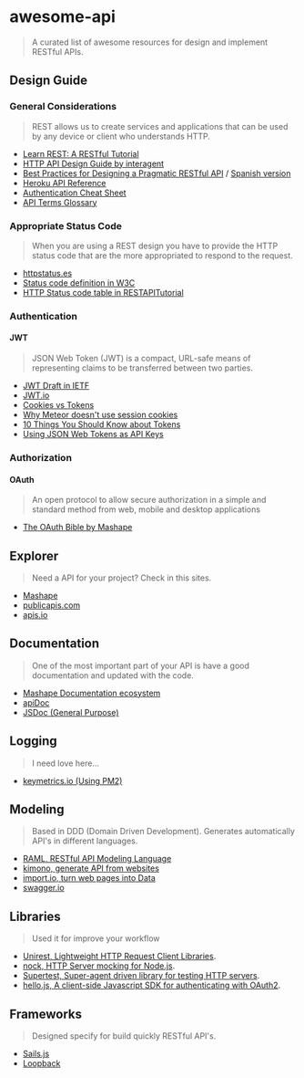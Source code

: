 # awesome-api

> A curated list of awesome resources for design and implement RESTful APIs.

## Design Guide

### General Considerations

> REST allows us to create services and applications that can be used by any device or client who understands HTTP.

* [Learn REST: A RESTful Tutorial](http://www.restapitutorial.com)
* [HTTP API Design Guide by interagent](https://github.com/interagent/http-api-design)
*  [Best Practices for Designing a Pragmatic RESTful API](http://www.vinaysahni.com/best-practices-for-a-pragmatic-restful-api) / [Spanish version](http://elbauldelprogramador.com/buenas-practicas-para-el-diseno-de-una-api-restful-pragmatica/)
* [Heroku API Reference](https://devcenter.heroku.com/articles/platform-api-reference)
* [Authentication Cheat Sheet](https://www.owasp.org/index.php/Authentication_Cheat_Sheet)
* [API Terms Glossary](https://github.com/Mashape/apiglossary)

### Appropriate Status Code

> When you are using a REST design you have to provide the HTTP status code that are the more appropriated to respond to the request.

* [httpstatus.es](http://httpstatus.es/)
* [Status code definition in W3C](http://www.w3.org/Protocols/rfc2616/rfc2616-sec10.html)
* [HTTP Status code table in RESTAPITutorial](http://www.restapitutorial.com/httpstatuscodes.html)

### Authentication

#### JWT

> JSON Web Token (JWT) is a compact, URL-safe means of representing claims to be transferred between two parties.

* [JWT Draft in IETF](http://tools.ietf.org/html/draft-ietf-oauth-json-web-token)
* [JWT.io](http://jwt.io/)
* [Cookies vs Tokens](https://auth0.com/blog/2014/01/07/angularjs-authentication-with-cookies-vs-token)
* [Why Meteor doesn't use session cookies](https://www.meteor.com/blog/2014/03/14/session-cookies)
* [10 Things You Should Know about Tokens](https://auth0.com/blog/2014/01/27/ten-things-you-should-know-about-tokens-and-cookies)
* [Using JSON Web Tokens as API Keys](https://auth0.com/blog/2014/12/02/using-json-web-tokens-as-api-keys)

### Authorization

#### OAuth

> An open protocol to allow secure authorization in a simple and standard method from web, mobile and desktop applications

* [The OAuth Bible by Mashape](http://oauthbible.com/) 

## Explorer

> Need a API for your project? Check in this sites.

* [Mashape](https://www.mashape.com/explore)
* [publicapis.com](http://www.publicapis.com)
* [apis.io](http://apis.io)

## Documentation

> One of the most important part of your API is have a good documentation and updated with the code.

* [Mashape Documentation ecosystem](http://docs.mashape.com/documenting-api)
* [apiDoc](http://apidocjs.com)
* [JSDoc (General Purpose)](http://usejsdoc.org)

## Logging

> I need love here...

* [keymetrics.io (Using PM2)](https://keymetrics.io)

## Modeling

> Based in DDD (Domain Driven Development). Generates automatically API's in different languages.

* [RAML, RESTful API Modeling Language](http://raml.org)
* [kimono, generate API from websites](https://www.kimonolabs.com)
* [import.io, turn web pages into Data](https://import.io)
* [swagger.io](http://swagger.io)

## Libraries

> Used it for improve your workflow

* [Unirest, Lightweight HTTP Request Client Libraries](http://unirest.io).
* [nock, HTTP Server mocking for Node.js](https://www.npmjs.com/package/nock).
* [Supertest, Super-agent driven library for testing HTTP servers](https://www.npmjs.com/package/supertest).
* [hello.js, A client-side Javascript SDK for authenticating with OAuth2](http://adodson.com/hello.js/#hellojs).


## Frameworks

> Designed specify for build quickly RESTful API's.

* [Sails.js](http://sailsjs.org)
* [Loopback	](http://loopback.io)
